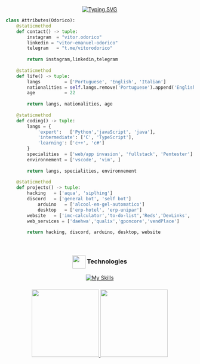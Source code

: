 <div align=center>
<a href="https://git.io/typing-svg"><img src="https://readme-typing-svg.demolab.com?font=Roboto&pause=1000&color=D9E6D1&center=true&width=435&lines=Hello+World!;I'm+Vitor Odorico!;Developer Full-Stacks : ); Founder The Black Panther Code" alt="Typing SVG" /></a>
</div>




```python
class Attributes(Odorico):
	@staticmethod
	def contact() -> tuple:
	    instagram  = "vitor.odorico"
	    linkedin = "vitor-emanuel-odorico"
	    telegram   = "t.me/vitorodorico"
	    
	    return instagram,linkedin,telegram
	
	@staticmethod
	def life() -> tuple:
		langs         = ['Portuguese', 'English', 'Italian']
		nationalities = self.langs.remove('Portuguese').append('English')
		age           = 22
		
		return langs, nationalities, age
	
	@staticmethod
	def coding() -> tuple:
		langs = {
			'expert':   ['Python','javaScript', 'java'],
			'intermediate': ['C', 'TypeScript'],
			'learning': ['c++', 'c#']
		}
		specialities  = ['web/app invasion', 'fullstack', 'Pentester']
		environnement = ['vscode', 'vim', ]
		
		return langs, specialities, environnement
	
	@staticmethod
	def projects() -> tuple:
		hacking   = ['aqua', 'siplhing']
		discord   = ['general bot', 'self bot']
    		arduino   = ['alcool-em-gel-automatico']
    		desktop   = ['erp-hotel', 'erp-unipar']
		website   = ['imc-calculator','to-do-list','Reds','DevLinks', 'Freeway', 'Pong', ]
		web_services = ['daehwa','qualix','gponcore','vendPlace']
		
		return hacking, discord, arduino, desktop, website

```

<div style="display: inline_block" align="center"><br>
 <h3 align="center"><img align="center" width="35x" src="https://cdn3.emoji.gg/emojis/3085-vsl-developer.png](https://cdn3.emoji.gg/emojis/7386-text-g.png"/> Technologies</h3>
  
  [![My Skills](https://skills.thijs.gg/icons?i=nodejs,python,java,js,ts,c,mysql,mongo#&theme=dark)](https://skills.thijs.gg)
  
</div>

###

<div align="center">
  <a href="https://github.com/VitorOdorico" />

<img height="180em" src="https://github-readme-stats.vercel.app/api?username=VitorOdorico&show_icons=true&theme=dark&include_all_commits=true&count_private=true"/>
  <img height="180em" src="https://github-readme-stats.vercel.app/api/top-langs/?username=VitorOdorico&layout=compact&theme=dark"/>
</div>













